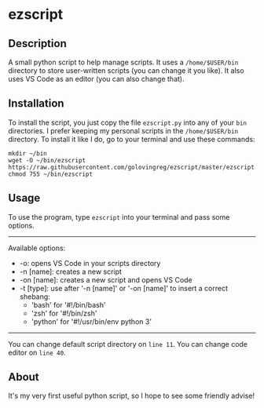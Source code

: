 # ezscript
## Description
A small python script to help manage scripts. It uses a `/home/$USER/bin` directory to store user-written scripts (you can change it you like). It also uses VS Code as an editor (you can also change that). 

## Installation
To install the script, you just copy the file `ezscript.py` into any of your `bin` directories. I prefer keeping my personal scripts in the `/home/$USER/bin` directory. To install it like I do, go to your terminal and use these commands: 
```
mkdir ~/bin
wget -O ~/bin/ezscript https://raw.githubusercontent.com/golovingreg/ezscript/master/ezscript.py
chmod 755 ~/bin/ezscript
```
## Usage
To use the program, type `ezscript` into your terminal and pass some options.
******
Available options:
* -o: opens VS Code in your scripts directory
* -n [name]: creates a new script
* -on [name]: creates a new script and opens VS Code
* -t [type]: use after '-n [name]' or '-on [name]' to insert a correct shebang:
  * 'bash' for '#!/bin/bash' 
  * 'zsh' for '#!/bin/zsh' 
  * 'python' for '#!/usr/bin/env python 3' 
******
You can change default script directory on `line 11`.
You can change code editor on `line 40`.

## About 
It's my very first useful python script, so I hope to see some friendly advise!
